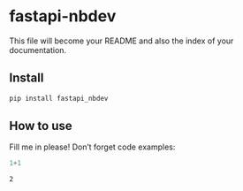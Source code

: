 fastapi-nbdev
================

<!-- WARNING: THIS FILE WAS AUTOGENERATED! DO NOT EDIT! -->

This file will become your README and also the index of your
documentation.

## Install

``` sh
pip install fastapi_nbdev
```

## How to use

Fill me in please! Don’t forget code examples:

``` python
1+1
```

    2

